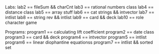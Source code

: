 Labs:
    lab2 == fileSum && charCnt
    lab3 == rational numbers class
    lab4 == distance class
    lab5 == array stuff
    lab6 == cat strings && intvector
    lab7 == intlist
    lab8 == string rev && intlist
    lab9 == card && deck
    lab10 == role character game

Programs:
    program1 == calculating lift coefficient
    program2 == date class
    program3 == card && deck
    program4 == intvector
    program5 == intlist
    program6 == linear diophantine equationss
    program7 == intlist && sorted set
